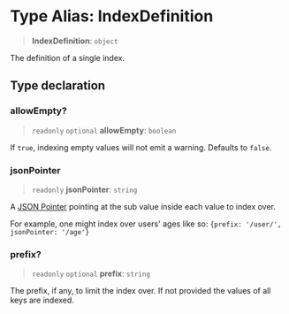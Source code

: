 # Type Alias: IndexDefinition

> **IndexDefinition**: `object`

The definition of a single index.

## Type declaration

### allowEmpty?

> `readonly` `optional` **allowEmpty**: `boolean`

If `true`, indexing empty values will not emit a warning.  Defaults to `false`.

### jsonPointer

> `readonly` **jsonPointer**: `string`

A [JSON Pointer](https://tools.ietf.org/html/rfc6901) pointing at the sub
value inside each value to index over.

For example, one might index over users' ages like so:
`{prefix: '/user/', jsonPointer: '/age'}`

### prefix?

> `readonly` `optional` **prefix**: `string`

The prefix, if any, to limit the index over. If not provided the values of
all keys are indexed.
